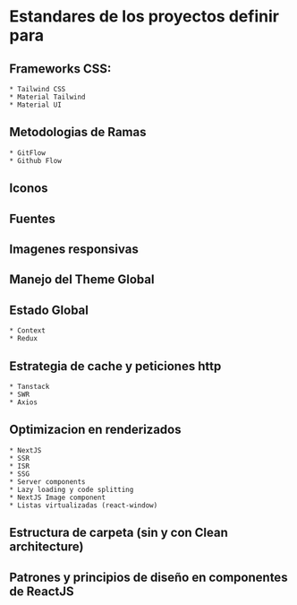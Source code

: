 # Estandares de los proyectos definir para 

## Frameworks CSS:
    
    * Tailwind CSS 
    * Material Tailwind 
    * Material UI

## Metodologias de Ramas

    * GitFlow
    * Github Flow

## Iconos

## Fuentes

## Imagenes responsivas

## Manejo del Theme Global

## Estado Global

    * Context
    * Redux

## Estrategia de cache y peticiones http

    * Tanstack
    * SWR
    * Axios

## Optimizacion en renderizados

    * NextJS
    * SSR
    * ISR
    * SSG
    * Server components
    * Lazy loading y code splitting
    * NextJS Image component
    * Listas virtualizadas (react-window)

## Estructura de carpeta (sin y con Clean architecture)

## Patrones y principios de diseño en componentes de ReactJS


